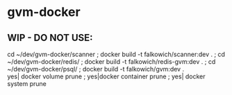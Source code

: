 # gvm-docker

## WIP - DO NOT USE:

cd ~/dev/gvm-docker/scanner ; docker build -t falkowich/scanner:dev . ; cd ~/dev/gvm-docker/redis/ ; docker build -t falkowich/redis-gvm:dev . ; cd ~/dev/gvm-docker/psql/ ; docker build -t falkowich/gvm:dev .  
yes| docker volume prune ; yes|docker container prune ; yes| docker system prune
